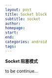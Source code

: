 ```yaml
---
layout: post
title: Socket block
subtitle: socket
author:
homepage:
start:
end:
categories: android 
tags: 
---
```


**Socket 阻塞模式**

to be continue...